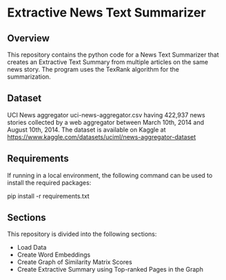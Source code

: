 # Extractive News Text Summarizer

## Overview
This repository contains the python code for a News Text Summarizer that creates an Extractive Text Summary from multiple articles on the same news story. 
The program uses the TexRank algorithm for the summarization. 

## Dataset
UCI News aggregator uci-news-aggregator.csv having 422,937 news stories collected by a web aggregator between March 10th, 2014 and August 10th, 2014. 
The dataset is available on Kaggle at https://www.kaggle.com/datasets/uciml/news-aggregator-dataset

## Requirements
If running in a local environment, the following command can be used to install the required packages:

pip install -r requirements.txt


## Sections
This repository is divided into the following sections:

- Load Data
- Create Word Embeddings
- Create Graph of Similarity Matrix Scores
- Create Extractive Summary using Top-ranked Pages in the Graph
